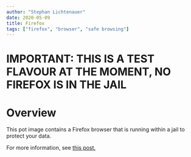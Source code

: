 ```yaml
---
author: "Stephan Lichtenauer"
date: 2020-05-09
title: Firefox
tags: ["firefox", "browser", "safe browsing"]
---
```


# IMPORTANT: THIS IS A TEST FLAVOUR AT THE MOMENT, NO FIREFOX IS IN THE JAIL

# Overview

This pot image contains a Firefox browser that is running within a jail to protect your data.

For more information, see [this post.](https://honeyguide.eu/posts/pot-throwaway-firefox/)
